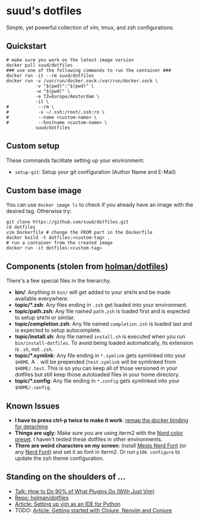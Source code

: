 # suud's dotfiles
Simple, yet powerful collection of vim, tmux, and zsh configurations.

## Quickstart
```
# make sure you work on the latest image version
docker pull suud/dotfiles
### use one of the following commands to run the container ###
docker run -it --rm suud/dotfiles
docker run -v /var/run/docker.sock:/var/run/docker.sock \
           -v "$(pwd)":"$(pwd)" \
           -w "$(pwd)" \
           -e TZ=Europe/Amsterdam \
           -it \
#           --rm \
#           -v ~/.ssh:/root/.ssh:ro \
#           --name <custom-name> \
#           --hostname <custom-name> \
           suud/dotfiles
```

## Custom setup

These commands facilitate setting up your environment:

- `setup-git`: Setup your git configuration (Author Name and E-Mail)


## Custom base image
You can use `docker image ls` to check if you already have an image with the
desired tag. Otherwise try:

```
git clone https://github.com/suud/dotfiles.git
cd dotfiles
vim Dockerfile # change the FROM part in the Dockerfile
docker build -t dotfiles:<custom-tag> .
# run a container from the created image
docker run -it dotfiles:<custom-tag>
```


## Components (stolen from [holman/dotfiles](https://github.com/holman/dotfiles))

There's a few special files in the hierarchy.

- **bin/**: Anything in `bin/` will get added to your `$PATH` and be made
  available everywhere.
- **topic/\*.zsh**: Any files ending in `.zsh` get loaded into your
  environment.
- **topic/path.zsh**: Any file named `path.zsh` is loaded first and is
  expected to setup `$PATH` or similar.
- **topic/completion.zsh**: Any file named `completion.zsh` is loaded
  last and is expected to setup autocomplete.
- **topic/install.sh**: Any file named `install.sh` is executed when you run
  `bin/install-dotfiles`. To avoid being loaded automatically, its extension is
  `.sh`, not `.zsh`.
- **topic/\*.symlink**: Any file ending in `*.symlink` gets symlinked into
  your `$HOME`. A `.` will be prepended (`test.symlink` will be symlinked from
  `$HOME/.test`. This is so you can keep all of those versioned in your
  dotfiles but still keep those autoloaded files in your home directory.
- **topic/\*.config**: Any file ending in `*.config` gets symlinked into
  your `$HOME/.config`.

## Known Issues
- **I have to press ctrl-p twice to make it work**: [remap the docker binding for detaching](https://stackoverflow.com/questions/20828657/docker-change-ctrlp-to-something-else)
- **Things are ugly**: Make sure you are using iterm2 with the [Nord color preset](https://github.com/arcticicestudio/nord-iterm2#installation). I haven't tested these dotfiles in other environments.
- **There are weird characters on my screen**: Install [Meslo Nerd Font](https://github.com/romkatv/powerlevel10k#fonts) (or any [Nerd Font](https://github.com/ryanoasis/nerd-fonts#font-installation)) and set it as font in iterm2. Or run `p10k configure` to update the zsh theme configuration.

## Standing on the shoulders of ...
- [Talk: How to Do 90% of What Plugins Do (With Just Vim)](https://youtu.be/XA2WjJbmmoM)
- [Repo: holman/dotfiles](https://github.com/holman/dotfiles)
- [Article: Setting up vim as an IDE for Python](https://medium.com/@hanspinckaers/setting-up-vim-as-an-ide-for-python-773722142d1d)
- TODO: [Article: Getting started with Clojure, Neovim and Conjure](https://oli.me.uk/getting-started-with-clojure-neovim-and-conjure-in-minutes/)
